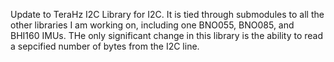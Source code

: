 Update to TeraHz I2C Library for I2C. It is tied through submodules to all the other libraries I am working on, including one BNO055, BNO085, and BHI160 IMUs.
THe only significant change in this library is the ability to read a sepcified number of bytes from the I2C line.
